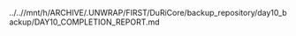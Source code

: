 ../..//mnt/h/ARCHIVE/.UNWRAP/FIRST/DuRiCore/backup_repository/day10_backup/DAY10_COMPLETION_REPORT.md